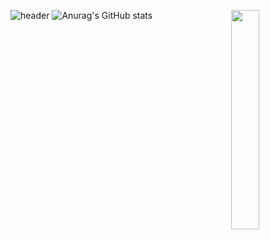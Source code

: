 ![header](https://capsule-render.vercel.app/api?type=waving&color=0:FFAFBD,100:ffc3a0&height=175&section=header&text=♥&desc=Welcome%20to%20my%20GitHub&fontSize=30&fontAlignY=30&fontColor=ffffff)
![Anurag's GitHub stats](https://github-readme-stats.vercel.app/api?username=gongdoribong&show_icons=true&bg_color=00000000&title_color=fd8599&icon_color=fdb4c0&hide_border=true)
<img align="right" src="https://www.shutterstock.com/shutterstock/videos/1097282077/thumb/1.jpg?ip=x480" width="30%" height="30%"></img>
